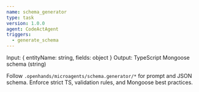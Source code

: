 ```yaml
---
name: schema_generator
type: task
version: 1.0.0
agent: CodeActAgent
triggers:
  - generate_schema
---
```


Input: { entityName: string, fields: object }
Output: TypeScript Mongoose schema (string)

Follow `.openhands/microagents/schema.generator/*` for prompt and JSON schema. Enforce strict TS, validation rules, and Mongoose best practices.


